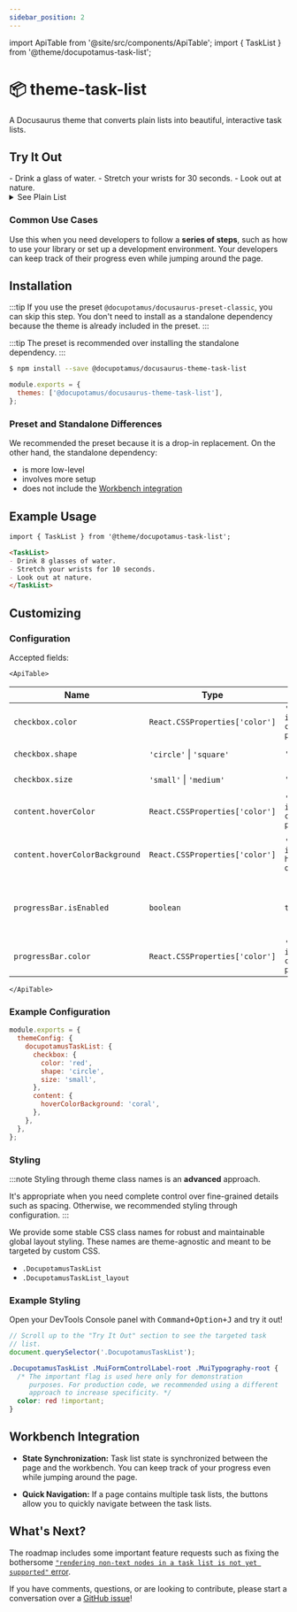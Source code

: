 ```yaml
---
sidebar_position: 2
---
```


import ApiTable from '@site/src/components/ApiTable';
import { TaskList } from '@theme/docupotamus-task-list';

# 📦 theme-task-list

A Docusaurus theme that converts plain lists into beautiful, interactive task
lists.

## Try It Out

<TaskList>
- Drink a glass of water.
- Stretch your wrists for 30 seconds.
- Look out at nature.
</TaskList>

<details>
    <summary>See Plain List</summary>

- Drink a glass of water.
- Stretch your wrists for 30 seconds.
- Look out at nature.

</details>

### Common Use Cases

Use this when you need developers to follow a **series of steps**, such as how
to use your library or set up a development environment. Your developers can
keep track of their progress even while jumping around the page.

<!-- _keywords:_ demo -->

## Installation

:::tip
If you use the preset `@docupotamus/docusaurus-preset-classic`, you can skip
this step. You don't need to install as a standalone dependency because the
theme is already included in the preset.
:::

:::tip
The preset is recommended over installing the standalone dependency.
:::

```bash npm2yarn
$ npm install --save @docupotamus/docusaurus-theme-task-list
```

```js title="docusaurus.config.js"
module.exports = {
  themes: ['@docupotamus/docusaurus-theme-task-list'],
};
```

### Preset and Standalone Differences

We recommended the preset because it is a drop-in replacement. On the other
hand, the standalone dependency:

- is more low-level
- involves more setup
- does not include the [Workbench integration](#workbench-integration)

## Example Usage

```md title="healthy-and-productive.md"
import { TaskList } from '@theme/docupotamus-task-list';

<TaskList>
- Drink 8 glasses of water.
- Stretch your wrists for 10 seconds.
- Look out at nature.
</TaskList>
```

## Customizing

### Configuration

Accepted fields:

```mdx-code-block
<ApiTable>
```

| Name                           | Type                           | Default                      | Description                                            |
| ------------------------------ | ------------------------------ | ---------------------------- | ------------------------------------------------------ |
| `checkbox.color`               | `React.CSSProperties['color']` | `'var(--ifm-color-primary)'` | Checkbox color.                                        |
| `checkbox.shape`               | `'circle'` &#124; `'square'`   | `'square'`                   | Checkbox shape.                                        |
| `checkbox.size`                | `'small'` &#124; `'medium'`    | `'medium'`                   | Checkbox size.                                         |
| `content.hoverColor`           | `React.CSSProperties['color']` | `'var(--ifm-color-primary)'` | Content color on hover.                                |
| `content.hoverColorBackground` | `React.CSSProperties['color']` | `'var(--ifm-hover-overlay)'` | Content background color on hover.                     |
| `progressBar.isEnabled`        | `boolean`                      | `true`                       | Whether to include a progress bar above the task list. |
| `progressBar.color`            | `React.CSSProperties['color']` | `'var(--ifm-color-primary)'` | Progress bar color.                                    |

```mdx-code-block
</ApiTable>
```

### Example Configuration

```js title="docusaurus.config.js"
module.exports = {
  themeConfig: {
    docupotamusTaskList: {
      checkbox: {
        color: 'red',
        shape: 'circle',
        size: 'small',
      },
      content: {
        hoverColorBackground: 'coral',
      },
    },
  },
};
```

### Styling

:::note
Styling through theme class names is an **advanced** approach.

It's appropriate when you need complete control over fine-grained details such
as spacing. Otherwise, we recommended styling through configuration.
:::

We provide some stable CSS class names for robust and maintainable global layout
styling. These names are theme-agnostic and meant to be targeted by custom CSS.

- `.DocupotamusTaskList`
- `.DocupotamusTaskList_layout`

### Example Styling

Open your DevTools Console panel with <kbd>Command+Option+J</kbd> and try it
out!

```javascript title="JavaScript"
// Scroll up to the "Try It Out" section to see the targeted task
// list.
document.querySelector('.DocupotamusTaskList');
```

```css title="CSS"
.DocupotamusTaskList .MuiFormControlLabel-root .MuiTypography-root {
  /* The important flag is used here only for demonstration
     purposes. For production code, we recommended using a different
     approach to increase specificity. */
  color: red !important;
}
```

## Workbench Integration

<!-- TODO(dnguyen0304): Add gifs. -->

- **State Synchronization:** Task list state is synchronized between the page
  and the workbench. You can keep track of your progress even while jumping
  around the page.

- **Quick Navigation:** If a page contains multiple task lists, the buttons
  allow you to quickly navigate between the task lists.

## What's Next?

The roadmap includes some important feature requests such as fixing the
bothersome [`"rendering non-text nodes in a task list is not yet supported"` error](https://github.com/docupotamus/docupotamus/issues/9).

If you have comments, questions, or are looking to contribute, please start a
conversation over a [GitHub issue](https://github.com/docupotamus/docupotamus/issues?q=is%3Aopen+is%3Aissue+label%3A%22Task+List%22)!
